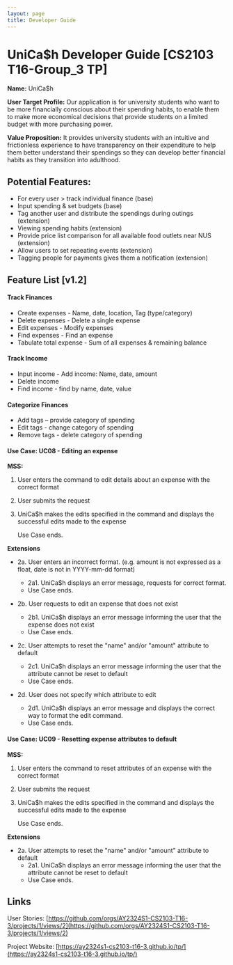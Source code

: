 ```yaml
---
layout: page
title: Developer Guide
---
```


# UniCa$h Developer Guide [CS2103 T16-Group_3 TP]

**Name:** UniCa$h

**User Target Profile:** Our application is for university students who want to be more financially conscious about their spending habits, to enable them to make more economical decisions that provide students on a limited budget with more purchasing power.

**Value Proposition:** It provides university students with an intuitive and frictionless experience to have transparency on their expenditure to help them better understand their spendings so they can develop better financial habits as they transition into adulthood. 

## Potential Features:
- For every user > track individual finance (base)
- Input spending & set budgets (base)
- Tag another user and distribute the spendings during outings (extension)
- Viewing spending habits (extension)
- Provide price list comparison for all available food outlets near NUS (extension)
- Allow users to set repeating events (extension)
- Tagging people for payments gives them a notification (extension)

## Feature List [v1.2]
#### Track Finances
- Create expenses - Name, date, location, Tag (type/category)
- Delete expenses - Delete a single expense
- Edit expenses - Modify expenses
- Find expenses - Find an expense 
- Tabulate total expense  - Sum of all expenses & remaining balance

#### Track Income
- Input income - Add income: Name, date, amount
- Delete income
- Find income - find by name, date, value

#### Categorize Finances
- Add tags – provide category of spending
- Edit tags - change category of spending
- Remove tags - delete category of spending

#### Use Case: UC08 - Editing an expense
**MSS:**
1. User enters the command to edit details about an expense with the correct format
2. User submits the request
3. UniCa$h makes the edits specified in the command and displays the successful edits made to the expense

   Use Case ends.

**Extensions**
- 2a. User enters an incorrect format. (e.g. amount is not expressed as a float, date is not in YYYY-mm-dd format)
    - 2a1. UniCa$h displays an error message, requests for correct format.
    - Use Case ends.

- 2b. User requests to edit an expense that does not exist
    - 2b1. UniCa$h displays an error message informing the user that the expense does not exist
    - Use Case ends.

- 2c. User attempts to reset the "name" and/or "amount" attribute to default
    - 2c1. UniCa$h displays an error message informing the user that the attribute cannot be reset to default
    - Use Case ends.

- 2d. User does not specify which attribute to edit
    - 2d1. UniCa$h displays an error message and displays the correct way to format the edit command.
    - Use Case ends.

#### Use Case: UC09 - Resetting expense attributes to default
**MSS:**
1. User enters the command to reset attributes of an expense with the correct format
2. User submits the request
3. UniCa$h makes the edits specified in the command and displays the successful edits made to the expense

   Use Case ends.

**Extensions**
- 2a. User attempts to reset the "name" and/or "amount" attribute to default
    - 2a1. UniCa$h displays an error message informing the user that the attribute cannot be reset to default
    - Use Case ends.

## Links
User Stories: [https://github.com/orgs/AY2324S1-CS2103-T16-3/projects/1/views/2](https://github.com/orgs/AY2324S1-CS2103-T16-3/projects/1/views/2)

Project Website: [https://ay2324s1-cs2103-t16-3.github.io/tp/](https://ay2324s1-cs2103-t16-3.github.io/tp/)

